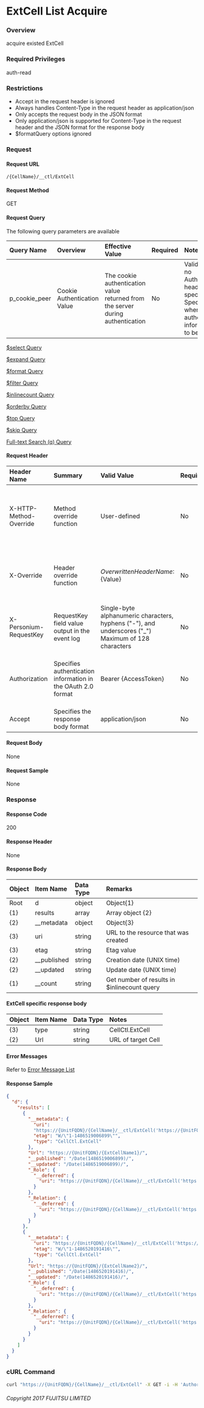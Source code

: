 # ExtCell List Acquire

### Overview

acquire existed ExtCell

### Required Privileges

auth-read

### Restrictions

* Accept in the request header is ignored
* Always handles Content-Type in the request header as application/json
* Only accepts the request body in the JSON format
* Only application/json is supported for Content-Type in the request header and the JSON format for the response body
* $formatQuery options ignored


### Request

#### Request URL

```
/{CellName}/__ctl/ExtCell
```

#### Request Method

GET

#### Request Query

The following query parameters are available

|Query Name|Overview|Effective Value|Required|Notes|
|:--|:--|:--|:--|:--|
|p_cookie_peer|Cookie Authentication Value|The cookie authentication value returned from the server during authentication|No|Valid only if no Authorization header specified<br>Specify this when cookie authentication information is to be used|

[$select  Query](406_Select_Query.html)

[$expand  Query](405_Expand_Query.html)

[$format  Query](404_Format_Query.html)

[$filter  Query](403_Filter_Query.html)

[$inlinecount  Query](407_Inlinecount_Query.html)

[$orderby  Query](400_Orderby_Query.html)

[$top  Query](401_Top_Query.html)

[$skip  Query](402_Skip_Query.html)

[Full-text Search (q) Query](408_Full_Text_Search_Query.html)

#### Request Header

|Header Name|Summary|Valid Value|Required|Remarks|
|:--|:--|:--|:--|:--|
|X-HTTP-Method-Override|Method override function|User-defined|No|If you specify this value when requesting with the POST method, the specified value will be used as a method.|
|X-Override|Header override function|${OverwrittenHeaderName}:${Value}|No|Overwrite normal HTTP header value. To overwrite multiple headers, specify multiple X-Override headers.|
|X-Personium-RequestKey|RequestKey field value output in the event log|Single-byte alphanumeric characters, hyphens ("-"), and underscores ("_")<br>Maximum of 128 characters|No|PCS-${UNIXtime} by default|
|Authorization|Specifies authentication information in the OAuth 2.0 format|Bearer {AccessToken}|No|* Authentication tokens are the tokens acquired using the Authentication Token Acquisition API|
|Accept|Specifies the response body format|application/json|No|[application/json] by default|

#### Request Body

None

#### Request Sample

None


### Response

#### Response Code

200

#### Response Header

None

#### Response Body

|Object|Item Name|Data Type|Remarks|
|:--|:--|:--|:--|
|Root|d|object|Object{1}|
|{1}|results|array|Array object {2}|
|{2}|__metadata|object|Object{3}|
|{3}|uri|string|URL to the resource that was created|
|{3}|etag|string|Etag value|
|{2}|__published|string|Creation date (UNIX time)|
|{2}|__updated|string|Update date (UNIX time)|
|{1}|__count|string|Get number of results in $inlinecount query|

#### ExtCell specific response body

|Object|Item Name|Data Type|Notes|
|:--|:--|:--|:--|
|{3}|type|string|CellCtl.ExtCell|
|{2}|Url|string|URL of target Cell|

#### Error Messages

Refer to [Error Message List](004_Error_Messages.html)

#### Response Sample

```JSON
{
  "d": {
    "results": [
      {
        "__metadata": {
          "uri":
          "https://{UnitFQDN}/{CellName}/__ctl/ExtCell('https://{UnitFQDN}/{ExtCellName1}/')",
          "etag": "W/\"1-1486519006899\"",
          "type": "CellCtl.ExtCell"
        },
        "Url": "https://{UnitFQDN}/{ExtCellName1}/",
        "__published": "/Date(1486519006899)/",
        "__updated": "/Date(1486519006899)/",
        "_Role": {
          "__deferred": {
            "uri": "https://{UnitFQDN}/{CellName}/__ctl/ExtCell('https://{UnitFQDN}/{ExtCellName1}/')/_Role"
          }
        },
        "_Relation": {
          "__deferred": {
            "uri": "https://{UnitFQDN}/{CellName}/__ctl/ExtCell('https://{UnitFQDN}/{ExtCellName1}/')/_Relation"
          }
        }
      },
      {
        "__metadata": {
          "uri": "https://{UnitFQDN}/{CellName}/__ctl/ExtCell('https://{UnitFQDN}/{ExtCellName2}/')",
          "etag": "W/\"1-1486520191416\"",
          "type": "CellCtl.ExtCell"
        },
        "Url": "https://{UnitFQDN}/{ExtCellName2}/",
        "__published": "/Date(1486520191416)/",
        "__updated": "/Date(1486520191416)/",
        "_Role": {
          "__deferred": {
            "uri": "https://{UnitFQDN}/{CellName}/__ctl/ExtCell('https://{UnitFQDN}/{ExtCellName2}/')/_Role"
          }
        },
        "_Relation": {
          "__deferred": {
            "uri": "https://{UnitFQDN}/{CellName}/__ctl/ExtCell('https://{UnitFQDN}/{ExtCellName2}/')/_Relation"
          }
        }
      }
    ]
  }
}
```


### cURL Command

```sh
curl "https://{UnitFQDN}/{CellName}/__ctl/ExtCell" -X GET -i -H 'Authorization: Bearer {AccessToken}' -H 'Accept: application/json'
```


###### Copyright 2017 FUJITSU LIMITED
